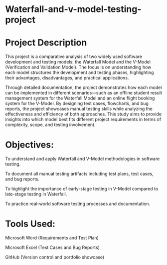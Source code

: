 # Waterfall-and-v-model-testing-project
# Project Description

This project is a comparative analysis of two widely used software development and testing models: the Waterfall Model and the V-Model (Verification and Validation Model). The focus is on understanding how each model structures the development and testing phases, highlighting their advantages, disadvantages, and practical applications.

Through detailed documentation, the project demonstrates how each model can be implemented in different scenarios—such as an offline student result management system for the Waterfall Model and an online flight booking system for the V-Model. By designing test cases, flowcharts, and bug reports, the project showcases manual testing skills while analyzing the effectiveness and efficiency of both approaches. This study aims to provide insights into which model best fits different project requirements in terms of complexity, scope, and testing involvement.
# Objectives:
To understand and apply Waterfall and V-Model methodologies in software testing.

To document all manual testing artifacts including test plans, test cases, and bug reports.

To highlight the importance of early-stage testing in V-Model compared to late-stage testing in Waterfall.

To practice real-world software testing processes and documentation.
# Tools Used:
Microsoft Word (Requirements and Test Plan)

Microsoft Excel (Test Cases and Bug Reports)

GitHub (Version control and portfolio showcase)

